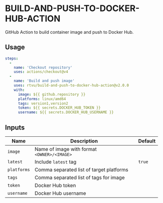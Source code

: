# BUILD-AND-PUSH-TO-DOCKER-HUB-ACTION

GitHub Action to build container image and push to Docker Hub.

## Usage

``` yaml
steps:
  -
    name: 'Checkout repository'
    uses: actions/checkout@v4
  -
    name: 'Build and push image'
    uses: rtvu/build-and-push-to-docker-hub-action@v2.0.0
    with:
      image: ${{ github.repository }}
      platforms: linux/amd64
      tags: version1,version2
      token: ${{ secrets.DOCKER_HUB_TOKEN }}
      username: ${{ secrets.DOCKER_HUB_USERNAME }}
```

## Inputs

| Name        | Description                                 | Default |
| ----------- | ------------------------------------------- | ------- |
| `image`     | Name of image with format `<OWNER>/<IMAGE>` |         |
| `latest`    | Include `latest` tag                        | `true`  |
| `platforms` | Comma separated list of target platforms    |         |
| `tags`      | Comma separated list of tags for image      |         |
| `token`     | Docker Hub token                            |         |
| `username`  | Docker Hub username                         |         |
